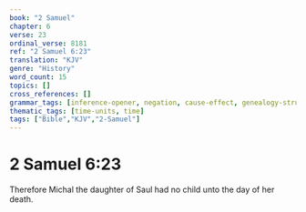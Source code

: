 ```yaml
---
book: "2 Samuel"
chapter: 6
verse: 23
ordinal_verse: 8181
ref: "2 Samuel 6:23"
translation: "KJV"
genre: "History"
word_count: 15
topics: []
cross_references: []
grammar_tags: [inference-opener, negation, cause-effect, genealogy-structure]
thematic_tags: [time-units, time]
tags: ["Bible","KJV","2-Samuel"]
---
```


# 2 Samuel 6:23

Therefore Michal the daughter of Saul had no child unto the day of her death.
